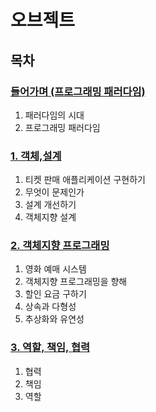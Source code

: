 # 오브젝트

## 목차

### [들어가며 (프로그래밍 패러다임)](들어가며.md)
1. 패러다임의 시대
2. 프로그래밍 패러다임


### [1. 객체,설계](01.객체_설계.md)
1. 티켓 판매 애플리케이션 구현하기
2. 무엇이 문제인가
3. 설계 개선하기
4. 객체지향 설계

### [2. 객체지향 프로그래밍](02.객체지향_프로그래밍.md)
1. 영화 예매 시스템
2. 객체지향 프로그래밍을 향해
3. 할인 요금 구하기
4. 상속과 다형성
5. 추상화와 유연성

### [3. 역할, 책임, 협력](03.역할,책임,협력.md)
1. 협력
2. 책임
3. 역할
